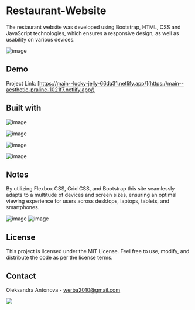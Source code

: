 # Restaurant-Website
The restaurant website was developed using Bootstrap, HTML, CSS and JavaScript technologies, which ensures a responsive design, as well as usability on various devices.

![image](https://github.com/risyaalex/Restaurant-Website/assets/140414559/b75f6f22-4856-4e66-ab50-d09b8278d8e6)

## Demo

Project Link: [https://main--lucky-jelly-66da31.netlify.app/](https://main--aesthetic-praline-1021f7.netlify.app/)

## Built with

![image](https://github.com/risyaalex/Restaurant-Website/assets/140414559/3b261f4a-159f-46b7-800c-0cf2e505ed0f)

![image](https://github.com/risyaalex/Restaurant-Website/assets/140414559/d76dd37d-2c72-4598-8858-66476fdad39f)

![image](https://github.com/risyaalex/Restaurant-Website/assets/140414559/cc7d1d93-a06c-4151-b6d0-43cbe00998ec)

![image](https://github.com/risyaalex/Restaurant-Website/assets/140414559/be3b7b97-e515-48bb-929b-681caa8dc745)


## Notes
By utilizing Flexbox CSS, Grid CSS, and Bootstrap this site seamlessly adapts to a multitude of devices and screen sizes, ensuring an optimal viewing experience for users across desktops, laptops, tablets, and smartphones.

![image](https://github.com/risyaalex/Restaurant-Website/assets/140414559/e20f5ed5-c102-4f39-a8ef-8083fcb6113b)
![image](https://github.com/risyaalex/Restaurant-Website/assets/140414559/c4e8fa44-250d-4843-b0d2-8bcab3db182f)


## License
This project is licensed under the MIT License. Feel free to use, modify, and distribute the code as per the license terms.

## Contact
Oleksandra Antonova - werba2010@gmail.com

![](https://github-profile-summary-cards.vercel.app/api/cards/profile-details?username=risyaalex&theme=solarized_dark)
